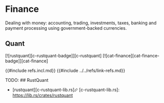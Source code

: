# Finance

Dealing with money: accounting, trading, investments, taxes, banking and payment processing using government-backed currencies.

## Quant

[![rustquant][c-rustquant-badge]][c-rustquant] [![cat-finance][cat-finance-badge]][cat-finance]

{{#include refs.incl.md}}
{{#include ../../refs/link-refs.md}}
<div class="hidden">
TODO:
## RustQuant

- [rustquant][c-rustquant-lib.rs]⮳
[c-rustquant-lib.rs]: https://lib.rs/crates/rustquant

</div>
